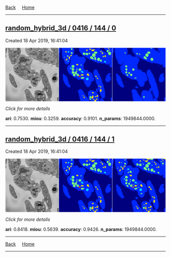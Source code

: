 
[Back](..)&nbsp;&nbsp;&nbsp;&nbsp;&nbsp;[Home](https://leapmanlab.github.io/snapshots)

---

<div class="summary"><a href="0"><h2>random_hybrid_3d / 0416 / 144 / 0</h2></a><p>Created 18 Apr 2019, 16:41:04
</p><a href="0"><img src="0/media/summary.png" align="center"></a><p>
<i>Click for more details</i>
</p></div>

**ari**: 0.7530. **miou**: 0.3259. **accuracy**: 0.9101. **n_params**: 1949844.0000. 

---

<div class="summary"><a href="1"><h2>random_hybrid_3d / 0416 / 144 / 1</h2></a><p>Created 18 Apr 2019, 16:41:04
</p><a href="1"><img src="1/media/summary.png" align="center"></a><p>
<i>Click for more details</i>
</p></div>

**ari**: 0.8418. **miou**: 0.5639. **accuracy**: 0.9426. **n_params**: 1949844.0000. 

---

[Back](..)&nbsp;&nbsp;&nbsp;&nbsp;&nbsp;[Home](https://leapmanlab.github.io/snapshots)

---